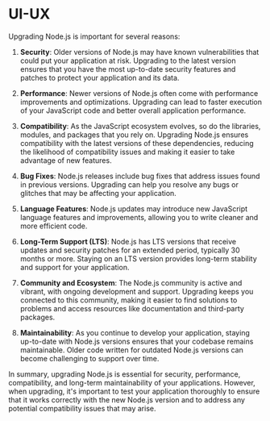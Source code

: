 # UI-UX


Upgrading Node.js is important for several reasons:

1. **Security**: Older versions of Node.js may have known vulnerabilities that could put your application at risk. Upgrading to the latest version ensures that you have the most up-to-date security features and patches to protect your application and its data.

2. **Performance**: Newer versions of Node.js often come with performance improvements and optimizations. Upgrading can lead to faster execution of your JavaScript code and better overall application performance.

3. **Compatibility**: As the JavaScript ecosystem evolves, so do the libraries, modules, and packages that you rely on. Upgrading Node.js ensures compatibility with the latest versions of these dependencies, reducing the likelihood of compatibility issues and making it easier to take advantage of new features.

4. **Bug Fixes**: Node.js releases include bug fixes that address issues found in previous versions. Upgrading can help you resolve any bugs or glitches that may be affecting your application.

5. **Language Features**: Node.js updates may introduce new JavaScript language features and improvements, allowing you to write cleaner and more efficient code.

6. **Long-Term Support (LTS)**: Node.js has LTS versions that receive updates and security patches for an extended period, typically 30 months or more. Staying on an LTS version provides long-term stability and support for your application.

7. **Community and Ecosystem**: The Node.js community is active and vibrant, with ongoing development and support. Upgrading keeps you connected to this community, making it easier to find solutions to problems and access resources like documentation and third-party packages.

8. **Maintainability**: As you continue to develop your application, staying up-to-date with Node.js versions ensures that your codebase remains maintainable. Older code written for outdated Node.js versions can become challenging to support over time.

In summary, upgrading Node.js is essential for security, performance, compatibility, and long-term maintainability of your applications. However, when upgrading, it's important to test your application thoroughly to ensure that it works correctly with the new Node.js version and to address any potential compatibility issues that may arise.
